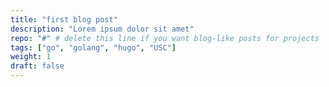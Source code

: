 ```yaml
---
title: "first blog post"
description: "Lorem ipsum dolor sit amet"
repo: "#" # delete this line if you want blog-like posts for projects
tags: ["go", "golang", "hugo", "USC"]
weight: 1
draft: false
---
```

